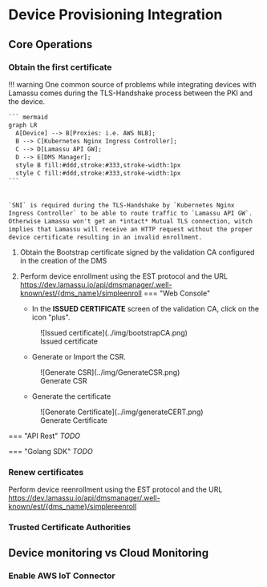# Device Provisioning Integration

## Core Operations

### Obtain the first certificate

!!! warning
    One common source of problems while integrating devices with Lamassu comes during the TLS-Handshake process between the PKI and the device.

    ``` mermaid
    graph LR
      A[Device] --> B[Proxies: i.e. AWS NLB];
      B --> C[Kubernetes Nginx Ingress Controller];
      C --> D[Lamassu API GW];
      D --> E[DMS Manager];
      style B fill:#ddd,stroke:#333,stroke-width:1px
      style C fill:#ddd,stroke:#333,stroke-width:1px
    ```


    `SNI` is required during the TLS-Handshake by `Kubernetes Nginx Ingress Controller` to be able to route traffic to `Lamassu API GW`. Otherwise Lamassu won't get an *intact* Mutual TLS connection, witch implies that Lamassu will receive an HTTP request without the proper device certificate resulting in an invalid enrollment.

1. Obtain the Bootstrap certificate signed by the validation CA configured in the creation of the DMS
2. Perform device enrollment using the EST protocol and the URL https://dev.lamassu.io/api/dmsmanager/.well-known/est/{dms_name}/simpleenroll
=== "Web Console"

    - In the **ISSUED CERTIFICATE** screen of the validation CA, click on the icon "plus".
    <figure markdown>
      ![Issued certificate](../img/bootstrapCA.png)
      <figcaption>Issued certificate</figcaption>
    </figure>

    - Generate or Import the CSR.
    <figure markdown>
      ![Generate CSR](../img/GenerateCSR.png)
      <figcaption>Generate CSR</figcaption>
    </figure>

    - Generate the certificate
    <figure markdown>
      ![Generate Certificate](../img/generateCERT.png)
      <figcaption>Generate Certificate</figcaption>
    </figure>

=== "API Rest"
    *TODO*

=== "Golang SDK"
    *TODO*


### Renew certificates

Perform device reenrollment using the EST protocol and the URL https://dev.lamassu.io/api/dmsmanager/.well-known/est/{dms_name}/simplereenroll

### Trusted Certificate Authorities

## Device monitoring vs Cloud Monitoring

### Enable AWS IoT Connector